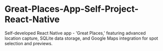 # Great-Places-App-Self-Project-React-Native
Self-developed React Native app - 'Great Places,' featuring advanced location capture, SQLite data storage, and Google Maps integration for spot selection and previews.
